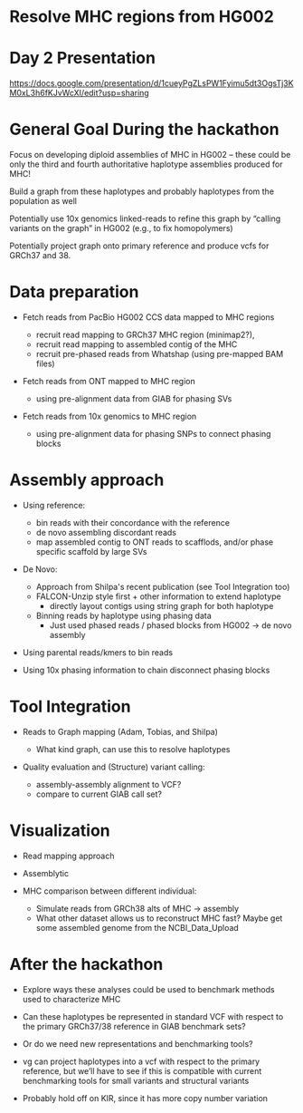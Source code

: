 Resolve MHC regions from HG002
===============================

Day 2 Presentation
==================
https://docs.google.com/presentation/d/1cueyPgZLsPW1Fyimu5dt3OgsTj3KM0xL3h6fKJvWcXI/edit?usp=sharing


General Goal During the hackathon
=================================
Focus on developing diploid assemblies of MHC in HG002 – these could be only the third and fourth authoritative 
haplotype assemblies produced for MHC!

Build a graph from these haplotypes and probably haplotypes from the population as well

Potentially use 10x genomics linked-reads to refine this graph by “calling variants on the graph” in HG002 (e.g., to fix homopolymers)

Potentially project graph onto primary reference and produce vcfs for GRCh37 and 38. 


Data preparation
================

* Fetch reads from PacBio HG002 CCS data mapped to MHC regions
    * recruit read mapping to GRCh37 MHC region (minimap2?), 
    * recruit read mapping to assembled contig of the MHC
    * recruit pre-phased reads from Whatshap (using pre-mapped BAM files)

* Fetch reads from ONT mapped to MHC region
    * using pre-alignment data from GIAB for phasing SVs

* Fetch reads from 10x genomics to MHC region
    * using pre-alignment data for phasing SNPs to connect phasing blocks 

Assembly approach
=================
* Using reference:
    * bin reads with their concordance with the reference
    * de novo assembling discordant reads
    * map assembled contig to ONT reads to scafflods, and/or phase specific scaffold by large SVs

* De Novo:
    * Approach from Shilpa's recent publication (see Tool Integration too)
    * FALCON-Unzip style first + other information to extend haplotype
        * directly layout contigs using string graph for both haplotype
    * Binning reads by haplotype using phasing data 
        * Just used phased reads / phased blocks from HG002 -> de novo assembly

* Using parental reads/kmers to bin reads

* Using 10x phasing information to chain disconnect phasing blocks

Tool Integration
================
* Reads to Graph mapping (Adam, Tobias, and Shilpa)
    * What kind graph, can use this to resolve haplotypes

* Quality evaluation and (Structure) variant calling:
    * assembly-assembly alignment to VCF?
    * compare to current GIAB call set?

Visualization
=============
* Read mapping approach

* Assemblytic
            
* MHC comparison between different individual:
    - Simulate reads from GRCh38 alts of MHC -> assembly
    - What other dataset allows us to reconstruct MHC fast? Maybe get some assembled genome from the NCBI_Data_Upload


After the hackathon
===================

* Explore ways these analyses could be used to benchmark methods used to characterize MHC

* Can these haplotypes be represented in standard VCF with respect to the primary GRCh37/38 reference in GIAB benchmark sets?

* Or do we need new representations and benchmarking tools?

* vg can project haplotypes into a vcf with respect to the primary reference, but we’ll have to see if this is compatible with current benchmarking tools for small variants and structural variants

* Probably hold off on KIR, since it has more copy number variation







